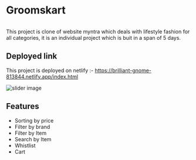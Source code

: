 # Groomskart

<img src="https://brilliant-gnome-813844.netlify.app/logo.png" alt/>

This project is clone of website myntra which deals with lifestyle fashion for all categories, it is an individual project which is buit in a span of 5 days.

<h2>Deployed link</h2>

This project is deployed on netlify :- https://brilliant-gnome-813844.netlify.app/index.html

<img src="https://brilliant-gnome-813844.netlify.app/slider%20image/slider-1.webp" alt="slider image"/>

<h2>Features</h2>

<ul>
   <li>Sorting by price</li>
   <li>Filter by brand</li>
   <li>Filter by Item</li>
   <li>Search by Item</li>
   <li>Whistlist </li>
   <li>Cart</li>
</ul>

